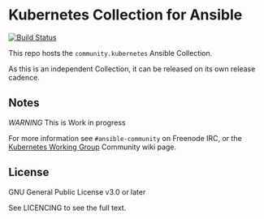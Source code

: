# Kubernetes Collection for Ansible

[![Build Status](https://travis-ci.org/ansible-collections/kubernetes.svg?branch=master)](https://travis-ci.org/ansible-collections/kubernetes)

This repo hosts the `community.kubernetes` Ansible Collection.

As this is an independent Collection, it can be released on its own release cadence.

## Notes

*WARNING* This is Work in progress

For more information see `#ansible-community` on Freenode IRC, or the [Kubernetes Working Group](https://github.com/ansible/community/wiki/Kubernetes) Community wiki page.

## License

GNU General Public License v3.0 or later

See LICENCING to see the full text.
